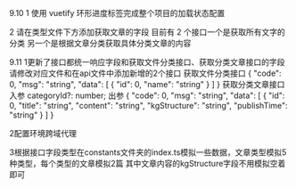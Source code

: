 9.10
1 使用 vuetify 环形进度标签完成整个项目的加载状态配置

<!-- <v-progress-circular
      color="primary"
      indeterminate
    ></v-progress-circular> -->

2 请在类型文件下方添加获取文章的字段
目前有 2 个接口一个是获取所有文字的分类
另一个是根据文章分类获取具体分类文章的内容


9.11
1更新了接口都统一响应字段和获取文件分类接口、获取分类文章接口的字段
请修改对应文件和在api文件中添加新增的2个接口
获取文件分类接口
{
    "code": 0,
    "msg": "string",
    "data": [
        {
            "id": 0,
            "name": "string"
        }
    ]
}
获取分类文章接口
入参
categoryId?: number;
出参
{
    "code": 0,
    "msg": "string",
    "data": [
        {
            "id": 0,
            "title": "string",
            "content": "string",
            "kgStructure": "string",
            "publishTime": "string"
        }
    ]
}

2配置环境跨域代理


3根据接口字段类型在constants文件夹的index.ts模拟一些数据，文章类型模拟5种类型，每个类型的文章模拟2篇 其中文章内容的kgStructure字段不用模拟空着即可